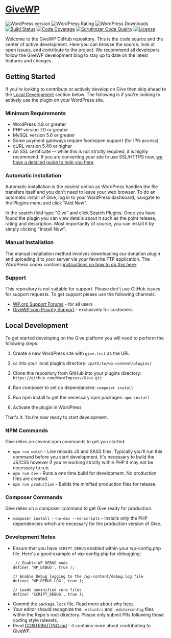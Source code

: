 # [GiveWP](https://givewp.com "Give - Democratizing Generosity") #

![WordPress version](https://img.shields.io/wordpress/plugin/v/give.svg) ![WordPress Rating](https://img.shields.io/wordpress/plugin/r/give.svg) ![WordPress Downloads](https://img.shields.io/wordpress/plugin/dt/give.svg) [![Build Status](https://travis-ci.org/WordImpress/Give.svg?branch=master)](https://travis-ci.org/WordImpress/Give) [![Code Coverage](https://scrutinizer-ci.com/g/WordImpress/Give/badges/coverage.png?b=master)](https://scrutinizer-ci.com/g/WordImpress/Give/?branch=master) [![Scrutinizer Code Quality](https://scrutinizer-ci.com/g/WordImpress/Give/badges/quality-score.png?b=master)](https://scrutinizer-ci.com/g/WordImpress/Give/?branch=master) [![License](https://img.shields.io/badge/license-GPL--2.0%2B-green.svg)](https://github.com/WordImpress/Give/blob/master/license.txt) 

Welcome to the GiveWP GitHub repository. This is the code source and the center of active development. Here you can browse the source, look at open issues, and contribute to the project. We recommend all developers follow the GiveWP development blog to stay up to date on the latest features and changes.
 
## Getting Started 

If you're looking to contribute or actively develop on Give then skip ahead to the [Local Development](https://github.com/WordImpress/Give/tree/issue/339#local-development) section below. The following is if you're looking to actively use the plugin on your WordPress site.

### Minimum Requirements

* WordPress 4.8 or greater
* PHP version 7.0 or greater
* MySQL version 5.6 or greater
* Some payment gateways require fsockopen support (for IPN access)
* cURL version 5.40 or higher
* An SSL certificate -- while this is not strictly required, it is highly recommend. If you are converting your site to use SSL/HTTPS now, [we have a detailed guide to help you here](http://docs.givewp.com/ssl).

### Automatic installation

Automatic installation is the easiest option as WordPress handles the file transfers itself and you don't need to leave your web browser. To do an automatic install of Give, log in to your WordPress dashboard, navigate to the Plugins menu and click "Add New".

In the search field type "Give" and click Search Plugins. Once you have found the plugin you can view details about it such as the point release, rating and description. Most importantly of course, you can install it by simply clicking "Install Now".

### Manual installation

The manual installation method involves downloading our donation plugin and uploading it to your server via your favorite FTP application. The WordPress codex contains [instructions on how to do this here](https://codex.wordpress.org/Managing_Plugins#Manual_Plugin_Installation).


### Support
This repository is not suitable for support. Please don't use GitHub issues for support requests. To get support please use the following channels:

* [WP.org Support Forums](https://wordpress.org/support/plugin/give) - for all users
* [GiveWP.com Priority Support](https://givewp.com/priority-support/) - exclusively for customers

## Local Development 

To get started developing on the Give platform you will need to perform the following steps:

1. Create a new WordPress site with `give.test` as the URL

2. `cd` into your local plugins directory: `/path/to/wp-content/plugins/`

3. Clone this repository from GitHub into your plugins directory: `https://github.com/WordImpress/Give.git`

4. Run composer to set up dependancies: `composer install`

5. Run npm install to get the necessary npm packages: `npm install`

6. Activate the plugin in WordPress

That's it. You're now ready to start development.

### NPM Commands

Give relies on several npm commands to get you started:

* `npm run watch` - Live reloads JS and SASS files. Typically you'll run this command before you start development. It's necessary to build the JS/CSS however if you're working strictly within PHP it may not be necessary to run. 
* `npm run dev` - Runs a one time build for development. No production files are created.
* `npm run production` - Builds the minified production files for release.

### Composer Commands

Give relies on a composer command to get Give ready for production.

* `composer install --no-dev --no-scripts` - Installs only the PHP dependencies which are necessary for the production version of Give.

### Development Notes

* Ensure that you have `SCRIPT_DEBUG` enabled within your wp-config.php file. Here's a good example of wp-config.php for debugging:
    ```
     // Enable WP_DEBUG mode
    define( 'WP_DEBUG', true );
    
    // Enable Debug logging to the /wp-content/debug.log file
    define( 'WP_DEBUG_LOG', true );
   
    // Loads unminified core files
    define( 'SCRIPT_DEBUG', true );
    ```
* Commit the `package.lock` file. Read more about why [here](https://docs.npmjs.com/files/package-lock.json). 
* Your editor should recognize the `.eslintrc` and `.editorconfig` files within the Repo's root directory. Please only submit PRs following those coding style rulesets. 
* Read [CONTRIBUTING.md](https://github.com/WordImpress/Give/blob/master/CONTRIBUTING.md) - it contains more about contributing to GiveWP.